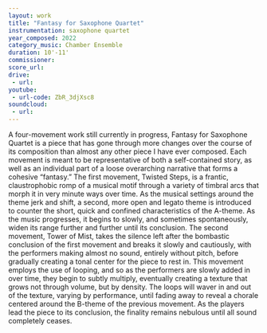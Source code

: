 ```yaml
---
layout: work
title: "Fantasy for Saxophone Quartet"
instrumentation: saxophone quartet
year_composed: 2022
category_music: Chamber Ensemble
duration: 10'-11'
commissioner:
score_url:
drive:
 - url:
youtube:
 - url-code: ZbR_3djXsc8
soundcloud: 
 - url:
---
```


A four-movement work still currently in progress, Fantasy for Saxophone Quartet is a piece that has gone through more changes over the course of its composition than almost any other piece I have ever composed. Each movement is meant to be representative of both a self-contained story, as well as an individual part of a loose overarching narrative that forms a cohesive “fantasy.”
The first movement, Twisted Steps, is a frantic, claustrophobic romp of a musical motif through a variety of timbral arcs that morph it in very minute ways over time. As the musical settings around the theme jerk and shift, a second, more open and legato theme is introduced to counter the short, quick and confined characteristics of the A-theme. As the music progresses, it begins to slowly, and sometimes spontaneously, widen its range further and further until its conclusion.
The second movement, Tower of Mist, takes the silence left after the bombastic conclusion of the first movement and breaks it slowly and cautiously, with the performers making almost no sound, entirely without pitch, before gradually creating a tonal center for the piece to rest in. This movement employs the use of looping, and so as the performers are slowly added in over time, they begin to subtly multiply, eventually creating a texture that grows not through volume, but by density. The loops will waver in and out of the texture, varying by performance, until fading away to reveal a chorale centered around the B-theme of the previous movement. As the players lead the piece to its conclusion, the finality remains nebulous until all sound completely ceases.